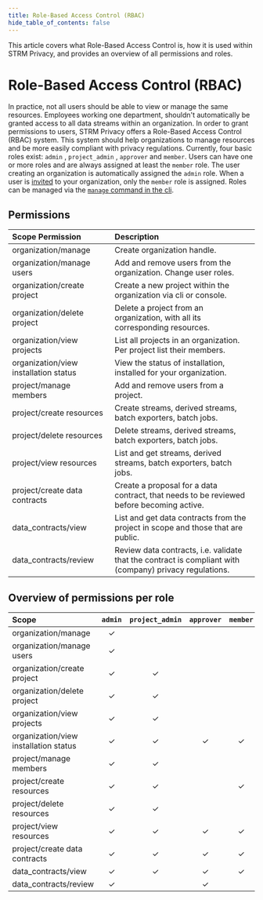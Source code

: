 ```yaml
---
title: Role-Based Access Control (RBAC)
hide_table_of_contents: false
---
```


This article covers what Role-Based Access Control is, how it is used within STRM Privacy, and provides an overview
of all permissions and roles.

# Role-Based Access Control (RBAC)

In practice, not all users should be able to view or manage the same resources.
Employees working one department, shouldn't automatically be granted access to all data streams within an organization.
In order to grant permissions to users, STRM Privacy offers a Role-Based Access Control (RBAC) system.
This system should help organizations to manage resources and be more easily compliant with privacy regulations.
Currently, four basic roles exist: `admin` , `project_admin` , `approver` and `member`.
Users can have one or more roles and are always assigned at least the `member` role.
The user creating an organization is automatically assigned the `admin` role.
When a user is [invited](docs/04-reference/01-cli-reference/strm/invite/users.md) to your organization, only the `member` role is assigned.
Roles can be managed via the [`manage` command in the cli](docs/04-reference/01-cli-reference/strm/manage/user-roles.md).

## Permissions

| Scope        Permission               | Description                                                                                             |
|:--------------------------------------|:--------------------------------------------------------------------------------------------------------|
| organization/manage                   | Create organization handle.                                                                             |
| organization/manage users             | Add and remove users from the organization. Change user roles.                                          |
| organization/create project           | Create a new project within the organization via cli or console.                                        |
| organization/delete project           | Delete a project from an organization, with all its corresponding resources.                            |
| organization/view projects            | List all projects in an organization. Per project list their members.                                   | 
| organization/view installation status | View the status of installation, installed for your organization.                                       |
| project/manage members                | Add and remove users from a project.                                                                    |
| project/create resources              | Create streams, derived streams, batch exporters, batch jobs.                                           |
| project/delete resources              | Delete streams, derived streams, batch exporters, batch jobs.                                           |
| project/view resources                | List and get streams, derived streams, batch exporters, batch jobs.                                     |
| project/create data contracts         | Create a proposal for a data contract, that needs to be reviewed before becoming active.                |
| data_contracts/view                   | List and get data contracts from the project in scope and those that are public.                        |
| data_contracts/review                 | Review data contracts, i.e. validate that the contract is compliant with (company) privacy regulations. |

## Overview of permissions per role

| Scope                                 | `admin` | `project_admin` | `approver` | `member` |
|:--------------------------------------|:-------:|:---------------:|:----------:|:--------:|
| organization/manage                   | &check; |                 |            |          |
| organization/manage users             | &check; |                 |            |          | 
| organization/create project           | &check; |     &check;     |            |          | 
| organization/delete project           | &check; |     &check;     |            |          | 
| organization/view projects            | &check; |     &check;     |            |          | 
| organization/view installation status | &check; |     &check;     |  &check;   | &check;  | 
| project/manage members                | &check; |     &check;     |            |          | 
| project/create resources              | &check; |     &check;     |            | &check;  | 
| project/delete resources              | &check; |     &check;     |            |          | 
| project/view resources                | &check; |     &check;     |  &check;   | &check;  | 
| project/create data contracts         | &check; |     &check;     |  &check;   | &check;  | 
| data_contracts/view                   | &check; |     &check;     |  &check;   | &check;  | 
| data_contracts/review                 | &check; |                 |  &check;   |          | 
